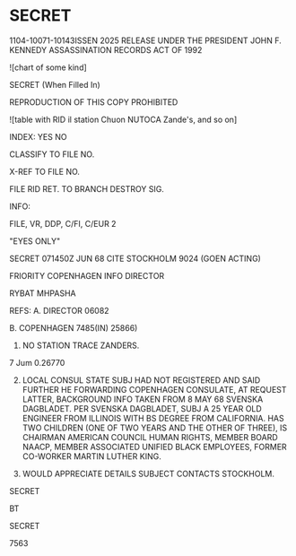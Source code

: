 # SECRET

1104-10071-10143ISSEN 2025 RELEASE UNDER THE PRESIDENT JOHN F. KENNEDY ASSASSINATION RECORDS ACT OF 1992

![chart of some kind]

SECRET (When Filled In)

REPRODUCTION OF THIS COPY PROHIBITED

![table with RID il station Chuon NUTOCA Zande's, and so on]

INDEX: YES NO

CLASSIFY TO FILE NO.

X-REF TO FILE NO.

FILE RID RET. TO BRANCH DESTROY SIG.

INFO:

FILE, VR, DDP, C/FI, C/EUR 2

"EYES ONLY"

SECRET 071450Z JUN 68 CITE STOCKHOLM 9024 (GOEN ACTING)

FRIORITY COPENHAGEN INFO DIRECTOR

RYBAT MHPASHA

REFS: A. DIRECTOR 06082

B. COPENHAGEN 7485(IN) 25866)

1. NO STATION TRACE ZANDERS.

7 Jum 0.26770

2. LOCAL CONSUL STATE SUBJ HAD NOT REGISTERED AND SAID
   FURTHER HE FORWARDING COPENHAGEN CONSULATE, AT REQUEST
   LATTER, BACKGROUND INFO TAKEN FROM 8 MAY 68 SVENSKA
   DAGBLADET. PER SVENSKA DAGBLADET, SUBJ A 25 YEAR OLD
   ENGINEER FROM ILLINOIS WITH BS DEGREE FROM CALIFORNIA.
   HAS TWO CHILDREN (ONE OF TWO YEARS AND THE OTHER OF
   THREE), IS CHAIRMAN AMERICAN COUNCIL HUMAN RIGHTS,
   MEMBER BOARD NAACP, MEMBER ASSOCIATED UNIFIED BLACK
   EMPLOYEES, FORMER CO-WORKER MARTIN LUTHER KING.

3. WOULD APPRECIATE DETAILS SUBJECT CONTACTS
   STOCKHOLM.

SECRET

BT

SECRET

7563
